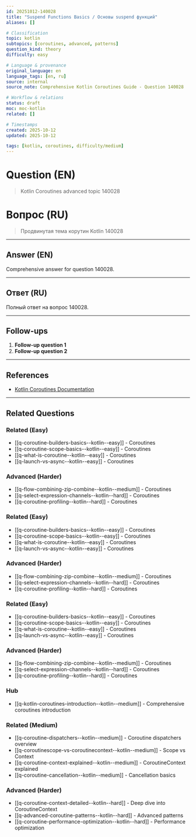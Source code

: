 ```yaml
---
id: 20251012-140028
title: "Suspend Functions Basics / Основы suspend функций"
aliases: []

# Classification
topic: kotlin
subtopics: [coroutines, advanced, patterns]
question_kind: theory
difficulty: easy

# Language & provenance
original_language: en
language_tags: [en, ru]
source: internal
source_note: Comprehensive Kotlin Coroutines Guide - Question 140028

# Workflow & relations
status: draft
moc: moc-kotlin
related: []

# Timestamps
created: 2025-10-12
updated: 2025-10-12

tags: [kotlin, coroutines, difficulty/medium]
---
```

# Question (EN)
> Kotlin Coroutines advanced topic 140028

# Вопрос (RU)
> Продвинутая тема корутин Kotlin 140028

---

## Answer (EN)

Comprehensive answer for question 140028.

---

## Ответ (RU)

Полный ответ на вопрос 140028.

---

## Follow-ups

1. **Follow-up question 1**
2. **Follow-up question 2**

---

## References

- [Kotlin Coroutines Documentation](https://kotlinlang.org/docs/coroutines-overview.html)

---

## Related Questions

### Related (Easy)
- [[q-coroutine-builders-basics--kotlin--easy]] - Coroutines
- [[q-coroutine-scope-basics--kotlin--easy]] - Coroutines
- [[q-what-is-coroutine--kotlin--easy]] - Coroutines
- [[q-launch-vs-async--kotlin--easy]] - Coroutines

### Advanced (Harder)
- [[q-flow-combining-zip-combine--kotlin--medium]] - Coroutines
- [[q-select-expression-channels--kotlin--hard]] - Coroutines
- [[q-coroutine-profiling--kotlin--hard]] - Coroutines
### Related (Easy)
- [[q-coroutine-builders-basics--kotlin--easy]] - Coroutines
- [[q-coroutine-scope-basics--kotlin--easy]] - Coroutines
- [[q-what-is-coroutine--kotlin--easy]] - Coroutines
- [[q-launch-vs-async--kotlin--easy]] - Coroutines

### Advanced (Harder)
- [[q-flow-combining-zip-combine--kotlin--medium]] - Coroutines
- [[q-select-expression-channels--kotlin--hard]] - Coroutines
- [[q-coroutine-profiling--kotlin--hard]] - Coroutines
### Related (Easy)
- [[q-coroutine-builders-basics--kotlin--easy]] - Coroutines
- [[q-coroutine-scope-basics--kotlin--easy]] - Coroutines
- [[q-what-is-coroutine--kotlin--easy]] - Coroutines
- [[q-launch-vs-async--kotlin--easy]] - Coroutines

### Advanced (Harder)
- [[q-flow-combining-zip-combine--kotlin--medium]] - Coroutines
- [[q-select-expression-channels--kotlin--hard]] - Coroutines
- [[q-coroutine-profiling--kotlin--hard]] - Coroutines
### Hub
- [[q-kotlin-coroutines-introduction--kotlin--medium]] - Comprehensive coroutines introduction

### Related (Medium)
- [[q-coroutine-dispatchers--kotlin--medium]] - Coroutine dispatchers overview
- [[q-coroutinescope-vs-coroutinecontext--kotlin--medium]] - Scope vs Context
- [[q-coroutine-context-explained--kotlin--medium]] - CoroutineContext explained
- [[q-coroutine-cancellation--kotlin--medium]] - Cancellation basics

### Advanced (Harder)
- [[q-coroutine-context-detailed--kotlin--hard]] - Deep dive into CoroutineContext
- [[q-advanced-coroutine-patterns--kotlin--hard]] - Advanced patterns
- [[q-coroutine-performance-optimization--kotlin--hard]] - Performance optimization
